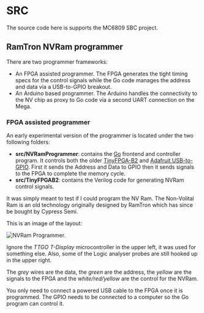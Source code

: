 # SRC
The source code here is supports the MC6809 SBC project.

## RamTron NVRam programmer
There are two programmer frameworks:
* An FPGA assisted programmer. The FPGA generates the tight timing specs for the control signals while the Go code manages the address and data via a USB-to-GPIO breakout.
* An Arduino based programmer. The Arduino handles the connectivity to the NV chip as proxy to Go code via a second UART connection on the Mega.

### FPGA assisted programmer
An early experimental version of the programmer is located under the two following folders:
* **src/NVRamProgrammer**: contains the [Go](https://golang.org/) frontend and controller program. It controls both the older [TinyFPGA-B2](https://tinyfpga.com/) and [Adafruit USB-to-GPIO](https://www.adafruit.com/product/2264). First it sends the Address and Data to GPIO then it sends signals to the FPGA to complete the memory cycle.
* **src/TinyFPGAB2**: contains the Verilog code for generating NVRam control signals.

It was simply meant to test if I could program the NV Ram. The Non-Volital Ram is an old technology originally designed by RamTron which has since be bought by Cypress Semi.

This is an image of the layout:

![NVRam Programmer](docs/NVRamProg1.JPG).

Ignore the *TTGO T-Display* microcontroller in the upper left, it was used for something else. Also, some of the Logic analyser probes are still hooked up in the upper right.

The *grey* wires are the data, the *green* are the address, the *yellow* are the signals to the FPGA and the *white/red/yellow* are the control for the NVRam.

You only need to connect a powered USB cable to the FPGA once it is programmed. The GPIO needs to be connected to a computer so the Go program can control it.
